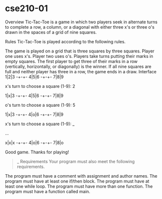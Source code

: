 # cse210-01
Overview
Tic-Tac-Toe is a game in which two players seek in alternate turns to complete a row, a column, or a diagonal with either three x's or three o's drawn in the spaces of a grid of nine squares.

Rules
Tic-Tac-Toe is played according to the following rules.

The game is played on a grid that is three squares by three squares.
Player one uses x's. Player two uses o's.
Players take turns putting their marks in empty squares.
The first player to get three of their marks in a row (vertically, horizontally, or diagonally) is the winner.
If all nine squares are full and neither player has three in a row, the game ends in a draw.
Interface
1|2|3
-+-+-
4|5|6
-+-+-
7|8|9

x's turn to choose a square (1-9): 2

1|x|3
-+-+-
4|5|6
-+-+-
7|8|9

o's turn to choose a square (1-9): 5

1|x|3
-+-+-
4|o|6
-+-+-
7|8|9

x's turn to choose a square (1-9): _

...

x|x|x
-+-+-
4|o|6
-+-+-
7|8|o

Good game. Thanks for playing!
> _
Requirements
Your program must also meet the following requirements.

The program must have a comment with assignment and author names.
The program must have at least one if/then block.
The program must have at least one while loop.
The program must have more than one function.
The program must have a function called main.
